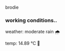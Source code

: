 brodie

<!--weather_start-->
### working conditions..

weather: moderate rain 🌧️

temp: 14.89 °C 👕

<!--weather_end-->
